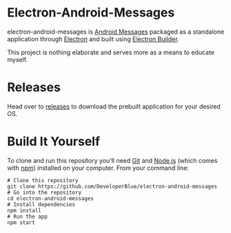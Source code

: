 # Electron-Android-Messages

electron-android-messages is [Android Messages](https://messages.android.com) packaged as a standalone application through [Electron](https://electronjs.org/) and built using [Electron Builder](https://github.com/electron-userland/electron-builder).

This project is nothing elaborate and serves more as a means to educate myself.

# Releases

Head over to [releases](https://github.com/DeveloperBlue/electron-android-messages/releases) to download the prebuilt application for your desired OS.

# Build It Yourself

To clone and run this repository you'll need [Git](https://git-scm.com) and [Node.js](https://nodejs.org/en/download/) (which comes with [npm](http://npmjs.com)) installed on your computer. From your command line:

```
# Clone this repository
git clone https://github.com/DeveloperBlue/electron-android-messages
# Go into the repository
cd electron-android-messages
# Install dependencies
npm install
# Run the app
npm start
```
